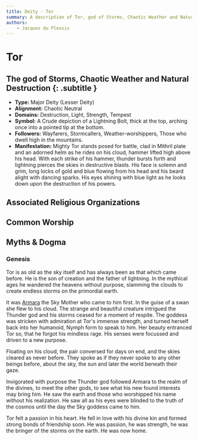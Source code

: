 ```yaml
---
title: Deity - Tor
summary: A description of Tor, god of Storms, Chaotic Weather and Natural Destruction.
authors:
    - Jacques du Plessis
---
```

# Tor
## The god of Storms, Chaotic Weather and Natural Destruction {: .subtitle }

* **Type:** Major Deity (Lesser Deity)
* **Alignment:** Chaotic Neutral
* **Domains:** Destruction, Light, Strength, Tempest
* **Symbol:** A Crude depiction of a Lightning Bolt, thick at the top, arching once into a pointed tip at the bottom.
* **Followers:** Wayfarers, Stormcallers, Weather-worshippers, Those who dwell high in the mountains.
* **Manifestation:** Mighty Tor stands posed for battle, clad in Mithril plate and an adorned helm as he rides on his cloud, hammer lifted high above his head.  With each strike of his hammer, thunder bursts forth and lightning pierces the skies in destructive blasts. His face is solemn and grim, long locks of gold and blue flowing from his head and his beard alight with dancing sparks.  His eyes shining with blue light as he looks down upon the destruction of his powers.

## Associated Religious Organizations

## Common Worship

## Myths & Dogma
### Genesis
Tor is as old as the sky itself and has always been as that which came before. He is the son of creation and the father of lightning.  In the mythical ages he wandered the heavens without purpose, slamming the clouds to create endless storms on the primordial earth.

It was [Armara](/religion/deities/armara) the Sky Mother who came to him first.  In the guise of a swan she flew to his cloud. The strange and beautiful creature intrigued the Thunder god and his storms ceased for a moment of respite. The goddess was stricken with admiration at Tor's immense strength, and turned herself back into her humanoid, Nymph form to speak to him.  Her beauty entranced Tor so, that he forgot his mindless rage.  His senses were focussed and driven to a new purpose.

Floating on his cloud, the pair conversed for days on end, and the skies cleared as never before.  They spoke as if they never spoke to any other beings before, about the sky, the sun and later the world beneath their gaze.

Invigorated with purpose the Thunder god followed Armara to the realm of the divines, to meet the other gods, to see what his new found interests may bring him.  He saw the earth and those who worshipped his name without his realization. He saw all as his eyes were blinded to the truth of the cosmos until the day the Sky goddess came to him.

Tor felt a passion in his heart.  He fell in love with his divine kin and formed strong bonds of friendship soon. He was passion, he was strength, he was the bringer of the storms on the earth. He was now home.